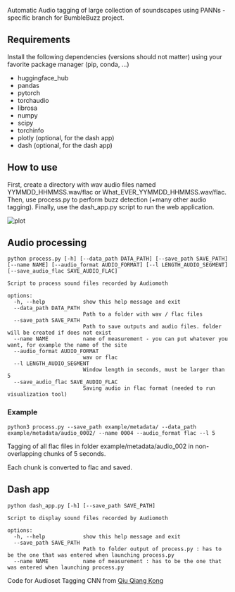 Automatic Audio tagging of large collection of soundscapes using PANNs - specific branch for BumbleBuzz project.

## Requirements

Install the following dependencies (versions should not matter) using your favorite package manager (pip, conda, ...)

- huggingface_hub
- pandas
- pytorch
- torchaudio
- librosa
- numpy
- scipy
- torchinfo
- plotly (optional, for the dash app)
- dash (optional, for the dash app)

## How to use

First, create a directory with wav audio files named YYMMDD_HHMMSS.wav/flac or What_EVER_YYMMDD_HHMMSS.wav/flac.
Then, use process.py to perform buzz detection (+many other audio tagging).
Finally, use the dash_app.py script to run the web application.

![plot](image.png)

## Audio processing

```
python process.py [-h] [--data_path DATA_PATH] [--save_path SAVE_PATH] [--name NAME] [--audio_format AUDIO_FORMAT] [--l LENGTH_AUDIO_SEGMENT] [--save_audio_flac SAVE_AUDIO_FLAC] 

Script to process sound files recorded by Audiomoth

options:
  -h, --help            show this help message and exit
  --data_path DATA_PATH
                        Path to a folder with wav / flac files
  --save_path SAVE_PATH
                        Path to save outputs and audio files. folder will be created if does not exist
  --name NAME           name of measurement - you can put whatever you want, for example the name of the site 
  --audio_format AUDIO_FORMAT
                        wav or flac
  --l LENGTH_AUDIO_SEGMENT
                        Window length in seconds, must be larger than 5
  --save_audio_flac SAVE_AUDIO_FLAC
                        Saving audio in flac format (needed to run visualization tool)

```

### Example

```
python3 process.py --save_path example/metadata/ --data_path example/metadata/audio_0002/ --name 0004 --audio_format flac --l 5 
```

Tagging of all flac files in folder example/metadata/audio_002 in non-overlapping chunks of 5 seconds.

Each chunk is converted to flac and saved.

## Dash app

```
python dash_app.py [-h] [--save_path SAVE_PATH]

Script to display sound files recorded by Audiomoth

options:
  -h, --help            show this help message and exit
  --save_path SAVE_PATH
                        Path to folder output of process.py : has to be the one that was entered when launching process.py
  --name NAME           name of measurement : has to be the one that was entered when launching process.py
```

Code for Audioset Tagging CNN from [Qiu Qiang Kong](https://github.com/qiuqiangkong/audioset_tagging_cnn)
